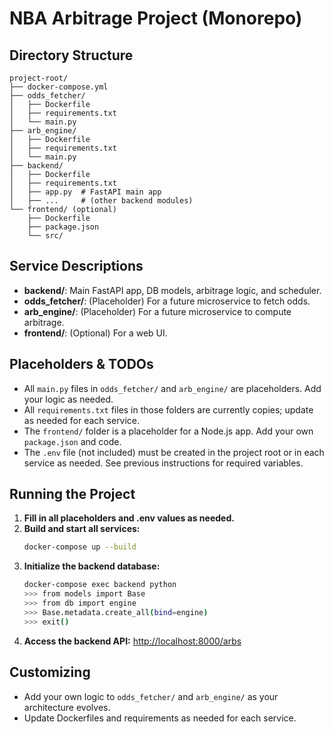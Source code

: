 # NBA Arbitrage Project (Monorepo)

## Directory Structure
```
project-root/
├── docker-compose.yml
├── odds_fetcher/
│   ├── Dockerfile
│   ├── requirements.txt
│   └── main.py
├── arb_engine/
│   ├── Dockerfile
│   ├── requirements.txt
│   └── main.py
├── backend/
│   ├── Dockerfile
│   ├── requirements.txt
│   ├── app.py  # FastAPI main app
│   ├── ...     # (other backend modules)
└── frontend/ (optional)
    ├── Dockerfile
    ├── package.json
    └── src/
```

## Service Descriptions
- **backend/**: Main FastAPI app, DB models, arbitrage logic, and scheduler.
- **odds_fetcher/**: (Placeholder) For a future microservice to fetch odds.
- **arb_engine/**: (Placeholder) For a future microservice to compute arbitrage.
- **frontend/**: (Optional) For a web UI.

## Placeholders & TODOs
- All `main.py` files in `odds_fetcher/` and `arb_engine/` are placeholders. Add your logic as needed.
- All `requirements.txt` files in those folders are currently copies; update as needed for each service.
- The `frontend/` folder is a placeholder for a Node.js app. Add your own `package.json` and code.
- The `.env` file (not included) must be created in the project root or in each service as needed. See previous instructions for required variables.

## Running the Project
1. **Fill in all placeholders and .env values as needed.**
2. **Build and start all services:**
   ```bash
   docker-compose up --build
   ```
3. **Initialize the backend database:**
   ```bash
   docker-compose exec backend python
   >>> from models import Base
   >>> from db import engine
   >>> Base.metadata.create_all(bind=engine)
   >>> exit()
   ```
4. **Access the backend API:** [http://localhost:8000/arbs](http://localhost:8000/arbs)

## Customizing
- Add your own logic to `odds_fetcher/` and `arb_engine/` as your architecture evolves.
- Update Dockerfiles and requirements as needed for each service. 